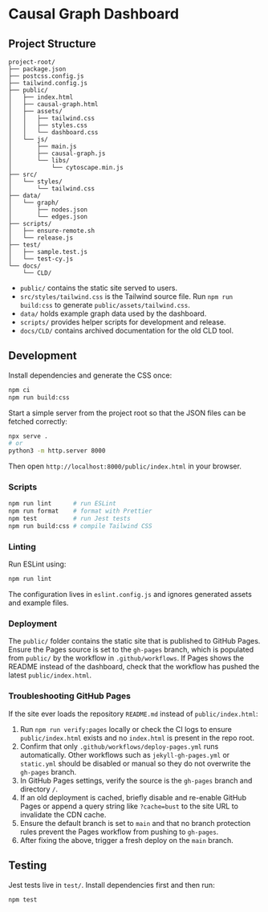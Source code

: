 # Causal Graph Dashboard



## Project Structure

```
project-root/
├── package.json
├── postcss.config.js
├── tailwind.config.js
├── public/
│   ├── index.html
│   ├── causal-graph.html
│   ├── assets/
│   │   ├── tailwind.css
│   │   ├── styles.css
│   │   └── dashboard.css
│   └── js/
│       ├── main.js
│       ├── causal-graph.js
│       └── libs/
│           └── cytoscape.min.js
├── src/
│   └── styles/
│       └── tailwind.css
├── data/
│   └── graph/
│       ├── nodes.json
│       └── edges.json
├── scripts/
│   ├── ensure-remote.sh
│   └── release.js
├── test/
│   ├── sample.test.js
│   └── test-cy.js
└── docs/
    └── CLD/
```

* `public/` contains the static site served to users.
* `src/styles/tailwind.css` is the Tailwind source file. Run `npm run build:css` to generate `public/assets/tailwind.css`.
* `data/` holds example graph data used by the dashboard.
* `scripts/` provides helper scripts for development and release.
* `docs/CLD/` contains archived documentation for the old CLD tool.

## Development

Install dependencies and generate the CSS once:

```bash
npm ci
npm run build:css
```

Start a simple server from the project root so that the JSON files can be fetched correctly:

```bash
npx serve .
# or
python3 -m http.server 8000
```

Then open `http://localhost:8000/public/index.html` in your browser.

### Scripts

```bash
npm run lint      # run ESLint
npm run format    # format with Prettier
npm test          # run Jest tests
npm run build:css # compile Tailwind CSS
```
### Linting

Run ESLint using:

```bash
npm run lint
```

The configuration lives in `eslint.config.js` and ignores generated assets and example files.


### Deployment

The `public/` folder contains the static site that is published to GitHub Pages.
Ensure the Pages source is set to the `gh-pages` branch, which is populated from
`public/` by the workflow in `.github/workflows`. If Pages shows the README
instead of the dashboard, check that the workflow has pushed the latest
`public/index.html`.

### Troubleshooting GitHub Pages

If the site ever loads the repository `README.md` instead of `public/index.html`:

1. Run `npm run verify:pages` locally or check the CI logs to ensure `public/index.html` exists and no `index.html` is present in the repo root.
2. Confirm that only `.github/workflows/deploy-pages.yml` runs automatically. Other workflows such as `jekyll-gh-pages.yml` or `static.yml` should be disabled or manual so they do not overwrite the `gh-pages` branch.
3. In GitHub Pages settings, verify the source is the `gh-pages` branch and directory `/`.
4. If an old deployment is cached, briefly disable and re-enable GitHub Pages or append a query string like `?cache=bust` to the site URL to invalidate the CDN cache.
5. Ensure the default branch is set to `main` and that no branch protection rules prevent the Pages workflow from pushing to `gh-pages`.
6. After fixing the above, trigger a fresh deploy on the `main` branch.



## Testing

Jest tests live in `test/`. Install dependencies first and then run:

```bash
npm test
```
